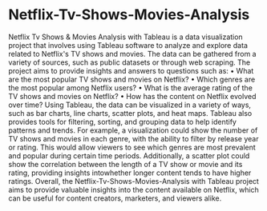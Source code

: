 # Netflix-Tv-Shows-Movies-Analysis
Netflix Tv Shows & Movies Analysis with Tableau is a data visualization project that involves using Tableau software to analyze and explore data
related to Netflix's TV shows and movies. The data can be gathered from a variety of sources, such as public datasets or through web scraping.
The project aims to provide insights and answers to questions such as:
•	What are the most popular TV shows and movies on Netflix?
•	Which genres are the most popular among Netflix users?
•	What is the average rating of the TV shows and movies on Netflix?
•	How has the content on Netflix evolved over time?
Using Tableau, the data can be visualized in a variety of ways, such as bar charts, line charts, scatter plots, and heat maps.
Tableau also provides tools for filtering, sorting, and grouping data to help identify patterns and trends.
For example, a visualization could show the number of TV shows and movies in each genre, with the ability to filter by release year or rating.
This would allow viewers to see which genres are most prevalent and popular during certain time periods.
Additionally, a scatter plot could show the correlation between the length of a TV show or movie and its rating,
providing insights intowhether longer content tends to have higher ratings.
Overall, the Netflix-Tv-Shows-Movies-Analysis with Tableau project aims to provide valuable insights into the content
available on Netflix, which can be useful for content creators, marketers, and viewers alike.
